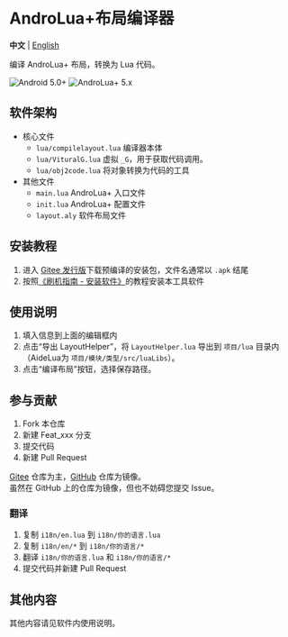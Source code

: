 # AndroLua+布局编译器

**中文** | [English](README.md)

编译 AndroLua+ 布局，转换为 Lua 代码。

![Android 5.0+](https://img.shields.io/badge/Android-5.0%2B-green?logo=android)
![AndroLua+ 5.x](https://img.shields.io/badge/AndroLua%2B-5.x-blue?logo=lua&logoColor=blue)

## 软件架构

- 核心文件
  - `lua/compilelayout.lua` 编译器本体
  - `lua/VituralG.lua` 虚拟 `_G`，用于获取代码调用。
  - `lua/obj2code.lua` 将对象转换为代码的工具
- 其他文件
  - `main.lua` AndroLua+ 入口文件
  - `init.lua` AndroLua+ 配置文件
  - `layout.aly` 软件布局文件

## 安装教程

1. 进入 [Gitee 发行版](https://gitee.com/AideLua/AndroLuaLayoutCompiler/releases/latest)下载预编译的安装包，文件名通常以 `.apk` 结尾
2. 按照[《刷机指南 - 安装软件》](https://jesse205.github.io/FlashAndroidDevicesGuidelines/normal/installApk/)的教程安装本工具软件

## 使用说明

1. 填入信息到上面的编辑框内
2. 点击“导出 LayoutHelper”，将 `LayoutHelper.lua` 导出到 `项目/lua` 目录内（AideLua为 `项目/模块/类型/src/luaLibs`）。
3. 点击“编译布局”按钮，选择保存路径。

## 参与贡献

1. Fork 本仓库
2. 新建 Feat_xxx 分支
3. 提交代码
4. 新建 Pull Request

[Gitee](https://gitee.com/AideLua/AndroLuaLayoutCompiler) 仓库为主，[GitHub](https://github.com/AideLua/AndroLuaLayoutCompiler) 仓库为镜像。\
虽然在 GitHub 上的仓库为镜像，但也不妨碍您提交 Issue。

### 翻译

1. 复制 `i18n/en.lua` 到 `i18n/你的语言.lua`
2. 复制 `i18n/en/*` 到 `i18n/你的语言/*`
3. 翻译 `i18n/你的语言.lua` 和 `i18n/你的语言/*`
4. 提交代码并新建 Pull Request

## 其他内容

其他内容请见软件内使用说明。

